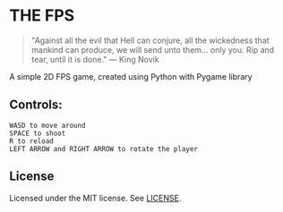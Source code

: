 # THE FPS
> "Against all the evil that Hell can conjure, all the wickedness that mankind can produce, we will send unto them... only you. Rip and tear, until it is done."
— King Novik

A simple 2D FPS game, created using Python with Pygame library
## Controls:
```
WASD to move around
SPACE to shoot
R to reload
LEFT ARROW and RIGHT ARROW to rotate the player
```

## License
Licensed under the MIT license. See [LICENSE](LICENSE).
